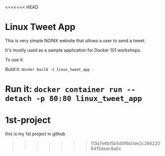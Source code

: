 <<<<<<< HEAD
# Linux Tweet App

This is very simple NGINX website that allows a user to send a tweet. 

It's mostly used as a sample application for Docker 101 workshops. 

To use it:

Build it:
`docker build -t linux_tweet_app .`

Run it:
`docker container run --detach -p 80:80 linux_tweet_app`
=======
# 1st-project
this is my 1st project in github
>>>>>>> 113a7e6b15b5d0f6b0de2c2662206415dedc8a0c
